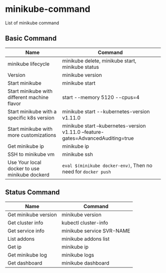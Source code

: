 # minikube-command

List of minikube command


## Basic Command


| Name | Command |
|--|--|
| minikube lifecycle |minikube delete, minikube start, minikube status  |
| Version | minikube version |
| Start minikube | minikube start |
| Start minikube with different machine flavor | start --memory 5120 --cpus=4 |
| Start minikube with a specific k8s version | minikube start --kubernetes-version v1.11.0 |
| Start minikube with more customizations | minikube start –kubernetes-version v1.11.0 –feature-gates=AdvancedAuditing=true |
| Get minikube ip | minikube ip |
| SSH to minikube vm | minikube ssh |
| Use Your local docker to use minikube dockerd | `eval $(minikube docker-env)`, Then no need for `docker push` |

## Status Command
| Name | Command |
|--|--|
| Get minikube version | minikube version |
| Get cluster info | kubectl cluster-info |
| Get service info | minikube service SVR-NAME |
| List addons | minikube addons list |
| Get ip | minikube ip |
| Get minikube log | minikube logs |
| Get dashboard | minikube dashboard |

